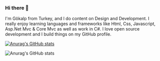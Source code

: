 ### Hi there 👋

I'm Gökalp from Turkey, and I do content on Design and Development. I really enjoy learning languages and frameworks like Html, Css, Javascript, Asp.Net Mvc & Core Mvc as well as work in C#. I love open source development and I build things on my GitHub profile.

[![Anurag's GitHub stats](https://github-readme-stats.vercel.app/api?username=GokalpAvcu)](https://github.com/anuraghazra/github-readme-stats)

![Anurag's GitHub stats](https://github-readme-stats.vercel.app/api?username=anuraghazra&show_icons=true&theme=radical)

